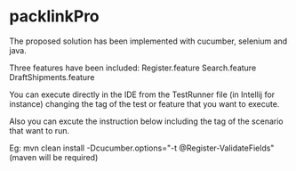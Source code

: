 # packlinkPro
The proposed solution has been implemented with cucumber, selenium and java.

Three features have been included:
Register.feature
Search.feature
DraftShipments.feature

You can execute directly in the IDE from the TestRunner file (in Intellij for instance) changing the tag of the test or feature that you want to execute.

Also you can excute the instruction below including the tag of the scenario that want to run.

Eg:
mvn clean install -Dcucumber.options="-t @Register-ValidateFields"
(maven will be required)
